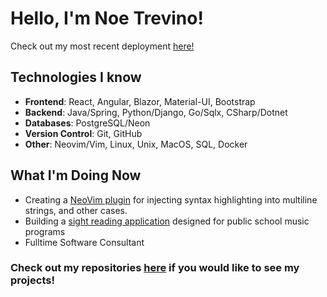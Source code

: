 # Hello, I'm Noe Trevino!

Check out my most recent deployment [here!](https://havnermusic.com/)

## Technologies I know
- **Frontend**: React, Angular, Blazor, Material-UI, Bootstrap
- **Backend**: Java/Spring, Python/Django, Go/Sqlx, CSharp/Dotnet
- **Databases**: PostgreSQL/Neon
- **Version Control**: Git, GitHub
- **Other**: Neovim/Vim, Linux, Unix, MacOS, SQL, Docker

## What I'm Doing Now
- Creating a [NeoVim plugin](https://github.com/TheNoeTrevino/roids.nvim) for injecting syntax highlighting into multiline strings, and other cases.
- Building a [sight reading application](https://github.com/TheNoeTrevino/tremolo) designed for public school music programs
- Fulltime Software Consultant
  
### Check out my repositories [here](https://github.com/TheNoeTrevino?tab=repositories) if you would like to see my projects!

<!---
## 💬 Let's Connect!
Feel free to reach out if you want to collaborate on projects or discuss anything related to web development and computer science!

[![LinkedIn](https://img.shields.io/badge/LinkedIn-Connect-blue)](https://www.linkedin.com/in/your-linkedin/) [![Email](https://img.shields.io/badge/Email-Contact-red)](mailto:your-email@example.com)


TheNoeTrevino/TheNoeTrevino is a ✨ special ✨ repository because its `README.md` (this file) appears on your GitHub profile.
You can click the Preview link to take a look at your changes.
--->

